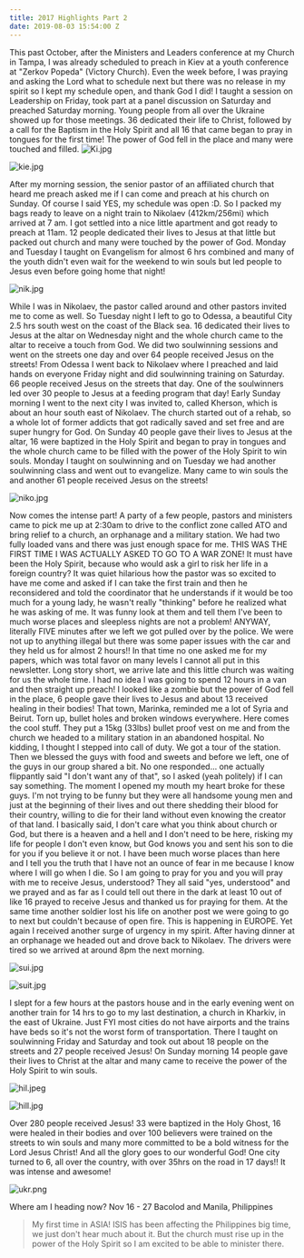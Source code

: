 ```yaml
---
title: 2017 Highlights Part 2
date: 2019-08-03 15:54:00 Z
---
```


This past October, after the Ministers and Leaders conference at my Church in Tampa, I was already scheduled to preach in Kiev at a youth conference at "Zerkov Popeda" (Victory Church). Even the week before, I was praying and asking the Lord what to schedule next but there was no release in my spirit so I kept my schedule open, and thank God I did!
I taught a session on Leadership on Friday, took part at a panel discussion on Saturday and preached Saturday morning.
Young people from all over the Ukraine showed up for those meetings.
36 dedicated their life to Christ, followed by a call for the Baptism in the Holy Spirit and all 16 that came began to pray in tongues for the first time! The power of God fell in the place and many were touched and filled. 
![Ki.jpg](/uploads/Ki.jpg)

![kie.jpg](/uploads/kie.jpg)

After my morning session, the senior pastor of an affiliated church that heard me preach asked me if I can come and preach at his church on Sunday. Of course I said YES, my schedule was open :D.
So I packed my bags ready to leave on a night train to Nikolaev (412km/256mi) which arrived at 7 am. I got settled into a nice little apartment and got ready to preach at 11am. 12 people dedicated their lives to Jesus at that little but packed out church and many were touched by the power of God. Monday and Tuesday I taught on Evangelism for almost 6 hrs combined and many of the youth didn't even wait for the weekend to win souls but led people to Jesus even before going home that night!

![nik.jpg](/uploads/nik.jpg)

While I was in Nikolaev, the pastor called around and other pastors invited me to come as well. So Tuesday night I left to go to Odessa, a beautiful City 2.5 hrs south west on the coast of the Black sea. 16 dedicated their lives to Jesus at the altar on Wednesday night and the whole church came to the altar to receive a touch from God. We did two soulwinning sessions and went on the streets one day and over 64 people received Jesus on the streets!
From Odessa I went back to Nikolaev where I preached and laid hands on everyone Friday night and did soulwinning training on Saturday. 66 people received Jesus on the streets that day. One of the soulwinners led over 30 people to Jesus at a feeding program that day!
Early Sunday morning I went to the next city I was invited to, called Kherson, which is about an hour south east of Nikolaev. The church started out of a rehab, so a whole lot of former addicts that got radically saved and set free and are super hungry for God. On Sunday 40 people gave their lives to Jesus at the altar, 16 were baptized in the Holy Spirit and began to pray in tongues and the whole church came to be filled with the power of the Holy Spirit to win souls. Monday I taught on soulwinning and on Tuesday we had another soulwinning class and went out to evangelize. Many came to win souls the and another 61 people received Jesus on the streets! 

![niko.jpg](/uploads/niko.jpg)

Now comes the intense part! A party of a few people, pastors and ministers came to pick me up at 2:30am to drive to the conflict zone called ATO and bring relief to a church, an orphanage and a military station. We had two fully loaded vans and there was just enough space for me.
THIS WAS THE FIRST TIME I WAS ACTUALLY ASKED TO GO TO A WAR ZONE!
It must have been the Holy Spirit, because who would ask a girl to risk her life in a foreign country?
It was quiet hilarious how the pastor was so excited to have me come and asked if I can take the first train and then he reconsidered and told the coordinator that he understands if it would be too much for a young lady, he wasn't really "thinking" before he realized what he was asking of me. It was funny look at them and tell them I've been to much worse places and sleepless nights are not a problem!
ANYWAY, literally FIVE minutes after we left we got pulled over by the police. We were not up to anything illegal but there was some paper issues with the car and they held us for almost 2 hours!! In that time no one asked me for my papers, which was total favor on many levels I cannot all put in this newsletter.
Long story short, we arrive late and this little church was waiting for us the whole time. I had no idea I was going to spend 12 hours in a van and then straight up preach! I looked like a zombie but the power of God fell in the place, 6 people gave their lives to Jesus and about 13 received healing in their bodies! That town, Marinka, reminded me a lot of Syria and Beirut. Torn up, bullet holes and broken windows everywhere.
Here comes the cool stuff.
They put a 15kg (33lbs) bullet proof vest on me and from the church we headed to a military station in an abandoned hospital. No kidding, I thought I stepped into call of duty. We got a tour of the station. Then we blessed the guys with food and sweets and before we left, one of the guys in our group shared a bit. No one responded... one actually flippantly said "I don't want any of that",  so I asked (yeah politely) if I can say something.
The moment I opened my mouth my heart broke for these guys. I'm not trying to be funny but they were all handsome young men and just at the beginning of their lives and out there shedding their blood for their country, willing to die for their land without even knowing the creator of that land.
I basically said, I don't care what you think about church or God, but there is a heaven and a hell and I don't need to be here, risking my life for people I don't even know, but God knows you and sent his son to die for you if you believe it or not. I have been much worse places than here and I tell you the truth that I have not an ounce of fear in me because I know where I will go when I die. So I am going to pray for you and you will pray with me to receive Jesus, understood? They all said "yes, understood" and we prayed and as far as I could tell out there in the dark at least 10 out of like 16 prayed to receive Jesus and thanked us for praying for them.
At the same time another soldier lost his life on another post we were going to go to next but couldn't because of open fire.
This is happening in EUROPE. Yet again I received another surge of urgency in my spirit.
After having dinner at an orphanage we headed out and drove back to Nikolaev. The drivers were tired so we arrived at around 8pm the next morning.

![sui.jpg](/uploads/sui.jpg)

![suit.jpg](/uploads/suit.jpg)

I slept for a few hours at the pastors house and in the early evening went on another train for 14 hrs to go to my last destination, a church in Kharkiv, in the east of Ukraine. Just FYI most cities do not have airports and the trains have beds so it's not the worst form of transportation.
There I taught on soulwinning Friday and Saturday and took out about 18 people on the streets and 27 people received Jesus! On Sunday morning 14 people gave their lives to Christ at the altar and many came to receive the power of the Holy Spirit to win souls.

![hil.jpeg](/uploads/hil.jpeg)

![hill.jpg](/uploads/hill.jpg)

Over 280 people received Jesus! 33 were baptized in the Holy Ghost, 16 were healed in their bodies and over 100 believers were trained on the streets to win souls and many more committed to be a bold witness for the Lord Jesus Christ! And all the glory goes to our wonderful God!
One city turned to 6, all over the country, with over 35hrs on the road in 17 days!! It was intense and awesome!

![ukr.png](/uploads/ukr.png)

Where am I heading now?
Nov 16 - 27 Bacolod and Manila, Philippines
> My first time in ASIA!
ISIS has been affecting the Philippines big time, we just don't hear much about it. But the church must rise up in the power of the Holy Spirit so I am excited to be able to minister there.